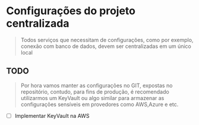 # Configurações do projeto centralizada

> Todos serviços que necessitam de configurações, como por exemplo, conexão com banco de dados, devem ser centralizadas em um único local

## TODO
> Por hora vamos manter as configurações no GIT, expostas no repositório, contudo, para fins de produção, é recomendado utilizarmos um KeyVault ou algo similar para armazenar as configurações sensíveis em provedores como AWS,Azure e etc.
- [ ] Implementar KeyVault na AWS

